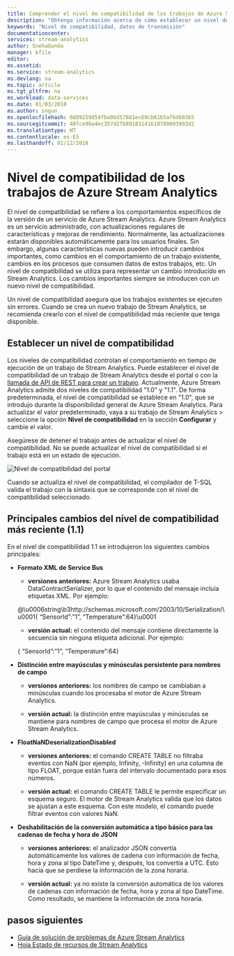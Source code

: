 ```yaml
---
title: Comprender el nivel de compatibilidad de los trabajos de Azure Stream Analytics | Microsoft Docs
description: "Obtenga información acerca de cómo establecer un nivel de compatibilidad para un trabajo de análisis de Azure Stream Analytics y de los principales cambios en el nivel de compatibilidad más reciente."
keywords: "Nivel de compatibilidad, datos de transmisión"
documentationcenter: 
services: stream-analytics
author: SnehaGunda
manager: kfile
editor: 
ms.assetid: 
ms.service: stream-analytics
ms.devlang: na
ms.topic: article
ms.tgt_pltfrm: na
ms.workload: data-services
ms.date: 01/03/2018
ms.author: sngun
ms.openlocfilehash: 0d89259d54fba0bd57881ec69cb61b5af6d603b5
ms.sourcegitcommit: 48fce90a4ec357d2fb89183141610789003993d2
ms.translationtype: HT
ms.contentlocale: es-ES
ms.lasthandoff: 01/12/2018
---
```

# <a name="compatibility-level-for-azure-stream-analytics-jobs"></a>Nivel de compatibilidad de los trabajos de Azure Stream Analytics
 
El nivel de compatibilidad se refiere a los comportamientos específicos de la versión de un servicio de Azure Stream Analytics. Azure Stream Analytics es un servicio administrado, con actualizaciones regulares de características y mejoras de rendimiento. Normalmente, las actualizaciones estarán disponibles automáticamente para los usuarios finales. Sin embargo, algunas características nuevas pueden introducir cambios importantes, como cambios en el comportamiento de un trabajo existente, cambios en los procesos que consumen datos de estos trabajos, etc. Un nivel de compatibilidad se utiliza para representar un cambio introducido en Stream Analytics. Los cambios importantes siempre se introducen con un nuevo nivel de compatibilidad. 

Un nivel de compatibilidad asegura que los trabajos existentes se ejecuten sin errores. Cuando se crea un nuevo trabajo de Stream Analytics, se recomienda crearlo con el nivel de compatibilidad más reciente que tenga disponible. 
 
## <a name="set-a-compatibility-level"></a>Establecer un nivel de compatibilidad 

Los niveles de compatibilidad controlan el comportamiento en tiempo de ejecución de un trabajo de Stream Analytics. Puede establecer el nivel de compatibilidad de un trabajo de Stream Analytics desde el portal o con la [llamada de API de REST para crear un trabajo](https://docs.microsoft.com/rest/api/streamanalytics/stream-analytics-job). Actualmente, Azure Stream Analytics admite dos niveles de compatibilidad "1.0" y "1.1". De forma predeterminada, el nivel de compatibilidad se establece en "1.0", que se introdujo durante la disponibilidad general de Azure Stream Analytics. Para actualizar el valor predeterminado, vaya a su trabajo de Stream Analytics > seleccione la opción **Nivel de compatibilidad** en la sección **Configurar** y cambie el valor. 

Asegúrese de detener el trabajo antes de actualizar el nivel de compatibilidad. No se puede actualizar el nivel de compatibilidad si el trabajo está en un estado de ejecución. 

![Nivel de compatibilidad del portal](media\stream-analytics-compatibility-level/image1.png)

 
Cuando se actualiza el nivel de compatibilidad, el compilador de T-SQL valida el trabajo con la sintaxis que se corresponde con el nivel de compatibilidad seleccionado. 

## <a name="major-changes-in-the-latest-compatibility-level-11"></a>Principales cambios del nivel de compatibilidad más reciente (1.1)

En el nivel de compatibilidad 1.1 se introdujeron los siguientes cambios principales:

* **Formato XML de Service Bus**  

  * **versiones anteriores:** Azure Stream Analytics usaba DataContractSerializer, por lo que el contenido del mensaje incluía etiquetas XML. Por ejemplo: 
    
   @\u0006string\b3http://schemas.microsoft.com/2003/10/Serialization/\u0001{ “SensorId”:”1”, “Temperature”:64\}\u0001 

  * **versión actual:** el contenido del mensaje contiene directamente la secuencia sin ninguna etiqueta adicional. Por ejemplo: 
  
   { “SensorId”:”1”, “Temperature”:64} 
 
* **Distinción entre mayúsculas y minúsculas persistente para nombres de campo**  

  * **versiones anteriores:** los nombres de campo se cambiaban a minúsculas cuando los procesaba el motor de Azure Stream Analytics. 

  * **versión actual:** la distinción entre mayúsculas y minúsculas se mantiene para nombres de campo que procesa el motor de Azure Stream Analytics. 
 
* **FloatNaNDeserializationDisabled**  

  * **versiones anteriores:** el comando CREATE TABLE no filtraba eventos con NaN (por ejemplo, Infinity, -Infinity) en una columna de tipo FLOAT, porque están fuera del intervalo documentado para esos números.

  * **versión actual:** el comando CREATE TABLE le permite especificar un esquema seguro. El motor de Stream Analytics valida que los datos se ajustan a este esquema. Con este modelo, el comando puede filtrar eventos con valores NaN. 

* **Deshabilitación de la conversión automática a tipo básico para las cadenas de fecha y hora de JSON**  

  * **versiones anteriores:** el analizador JSON convertía automáticamente los valores de cadena con información de fecha, hora y zona al tipo DateTime y, después, los convertía a UTC. Esto hacía que se perdiese la información de la zona horaria.

  * **versión actual:** ya no existe la conversión automática de los valores de cadenas con información de fecha, hora y zona al tipo DateTime. Como resultado, se mantiene la información de zona horaria. 

## <a name="next-steps"></a>pasos siguientes
* [Guía de solución de problemas de Azure Stream Analytics](stream-analytics-troubleshooting-guide.md)
* [Hoja Estado de recursos de Stream Analytics](stream-analytics-resource-health.md)